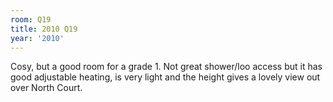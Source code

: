 ```yaml
---
room: Q19
title: 2010 Q19
year: '2010'
---
```


Cosy, but a good room for a grade 1. Not great shower/loo access but it has good adjustable heating, is very light and the height gives a lovely view out over North Court.